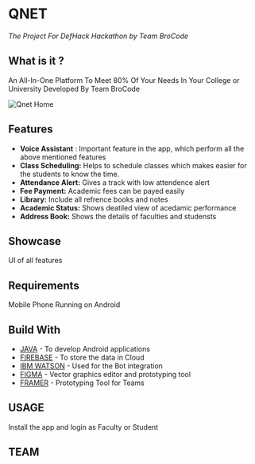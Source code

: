 # QNET
*The Project For DefHack Hackathon by Team BroCode*

## What is it ?
An All-In-One Platform To Meet 80% Of Your Needs In Your College or University Developed By Team BroCode

![Qnet Home](https://github.com/AlexyPulivelil/DefHack/blob/main/Assets/Qnet.jpg)


## Features

- **Voice Assistant** : Important feature in the app, which perform all the above mentioned features
- **Class Scheduling:** Helps to schedule classes which makes easier for the students to know the time.
- **Attendance Alert:** Gives a track with low attendence alert
- **Fee Payment:** Academic fees can be payed easily
- **Library:** Include all refrence books and notes 
- **Academic Status:** Shows deatiled view of acedamic performance
- **Address Book:** Shows the details of faculties and studensts

## Showcase

UI of all features


## Requirements

Mobile Phone Running on Android 

## Build With

- [JAVA](https://java.com/en/) - To develop Android applications
- [FIREBASE](https://firebase.google.com/) - To store the data in Cloud
- [IBM WATSON](https://www.ibm.com/watson/how-to-build-a-chatbot) - Used for the Bot integration
- [FIGMA](https://www.figma.com/) - Vector graphics editor and prototyping tool
- [FRAMER](www.framer.com) - Prototyping Tool for Teams

## USAGE

Install the app and login as Faculty or Student 


## TEAM
